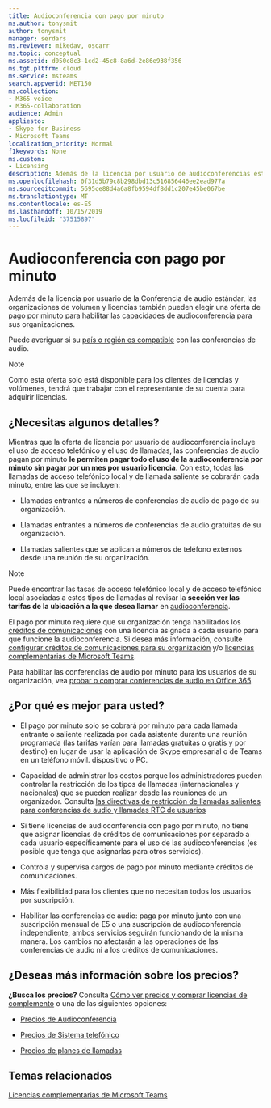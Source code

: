 ```yaml
---
title: Audioconferencia con pago por minuto
ms.author: tonysmit
author: tonysmit
manager: serdars
ms.reviewer: mikedav, oscarr
ms.topic: conceptual
ms.assetid: d050c8c3-1cd2-45c8-8a6d-2e86e938f356
ms.tgt.pltfrm: cloud
ms.service: msteams
search.appverid: MET150
ms.collection:
- M365-voice
- M365-collaboration
audience: Admin
appliesto:
- Skype for Business
- Microsoft Teams
localization_priority: Normal
f1keywords: None
ms.custom:
- Licensing
description: Además de la licencia por usuario de audioconferencias estándar, las organizaciones que usan licencias por volumen de Microsoft también pueden elegir una oferta de pago por minuto para habilitar las capacidades de audioconferencia para sus organizaciones.
ms.openlocfilehash: 0f31d5b79c8b298dbd13c516856446ee2ead977a
ms.sourcegitcommit: 5695ce88d4a6a8fb9594df8dd1c207e45be067be
ms.translationtype: MT
ms.contentlocale: es-ES
ms.lasthandoff: 10/15/2019
ms.locfileid: "37515897"
---
```

# <a name="audio-conferencing-pay-per-minute"></a>Audioconferencia con pago por minuto

Además de la licencia por usuario de la Conferencia de audio estándar, las organizaciones de volumen y licencias también pueden elegir una oferta de pago por minuto para habilitar las capacidades de audioconferencia para sus organizaciones.
  

Puede averiguar si su [país o región es compatible](country-and-region-availability-for-audio-conferencing-and-calling-plans/country-and-region-availability-for-audio-conferencing-and-calling-plans.md) con las conferencias de audio.

  
> [!NOTE]
> Como esta oferta solo está disponible para los clientes de licencias y volúmenes, tendrá que trabajar con el representante de su cuenta para adquirir licencias. 
  
## <a name="need-some-details"></a>¿Necesitas algunos detalles?

Mientras que la oferta de licencia por usuario de audioconferencia incluye el uso de acceso telefónico y el uso de llamadas, las conferencias de audio pagan por minuto **le permiten pagar todo el uso de la audioconferencia por minuto sin pagar por un mes por usuario licencia**. Con esto, todas las llamadas de acceso telefónico local y de llamada saliente se cobrarán cada minuto, entre las que se incluyen:
  
- Llamadas entrantes a números de conferencias de audio de pago de su organización.
    
- Llamadas entrantes a números de conferencias de audio gratuitas de su organización.
    
- Llamadas salientes que se aplican a números de teléfono externos desde una reunión de su organización.
    
> [!NOTE]
> Puede encontrar las tasas de acceso telefónico local y de acceso telefónico local asociadas a estos tipos de llamadas al revisar la **sección ver las tarifas de la ubicación a la que desea llamar** en [audioconferencia](https://products.office.com/microsoft-teams/online-meeting-solutions#Rates).
  
El pago por minuto requiere que su organización tenga habilitados los [créditos de comunicaciones](what-are-communications-credits.md) con una licencia asignada a cada usuario para que funcione la audioconferencia. Si desea más información, consulte [configurar créditos de comunicaciones para su organización](set-up-communications-credits-for-your-organization.md) y/o [licencias complementarias de Microsoft Teams](teams-add-on-licensing/microsoft-teams-add-on-licensing.md).
  
Para habilitar las conferencias de audio por minuto para los usuarios de su organización, vea [probar o comprar conferencias de audio en Office 365](try-or-purchase-audio-conferencing-in-office-365-for-teams.md).

## <a name="why-is-it-best-for-you"></a>¿Por qué es mejor para usted?

- El pago por minuto solo se cobrará por minuto para cada llamada entrante o saliente realizada por cada asistente durante una reunión programada (las tarifas varían para llamadas gratuitas o gratis y por destino) en lugar de usar la aplicación de Skype empresarial o de Teams en un teléfono móvil. dispositivo o PC.

- Capacidad de administrar los costos porque los administradores pueden controlar la restricción de los tipos de llamadas (internacionales y nacionales) que se pueden realizar desde las reuniones de un organizador. Consulta [las directivas de restricción de llamadas salientes para conferencias de audio y llamadas RTC de usuarios](/microsoftteams/outbound-calling-restriction-policies)

- Si tiene licencias de audioconferencia con pago por minuto, no tiene que asignar licencias de créditos de comunicaciones por separado a cada usuario específicamente para el uso de las audioconferencias (es posible que tenga que asignarlas para otros servicios).

- Controla y supervisa cargos de pago por minuto mediante créditos de comunicaciones.

- Más flexibilidad para los clientes que no necesitan todos los usuarios por suscripción. 

- Habilitar las conferencias de audio: paga por minuto junto con una suscripción mensual de E5 o una suscripción de audioconferencia independiente, ambos servicios seguirán funcionando de la misma manera. Los cambios no afectarán a las operaciones de las conferencias de audio ni a los créditos de comunicaciones.
  
## <a name="want-to-find-out-more-about-pricing"></a>¿Deseas más información sobre los precios?

 **¿Busca los precios?** Consulta [Cómo ver precios y comprar licencias de complemento](teams-add-on-licensing/microsoft-teams-add-on-licensing.md#bkmk_how) o una de las siguientes opciones:
  
- [Precios de Audioconferencia](https://products.office.com/skype-for-business/audio-conferencing#Requirements)
    
- [Precios de Sistema telefónico](https://products.office.com/skype-for-business/phone-system#Requirements)
    
- [Precios de planes de llamadas](https://products.office.com/skype-for-business/pstn-calling-plans#requirements)
    
## <a name="related-topics"></a>Temas relacionados
  
[Licencias complementarias de Microsoft Teams](teams-add-on-licensing/microsoft-teams-add-on-licensing.md)
  
  
 
